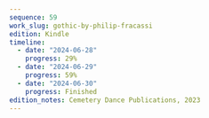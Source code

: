 ```yaml
---
sequence: 59
work_slug: gothic-by-philip-fracassi
edition: Kindle
timeline:
  - date: "2024-06-28"
    progress: 29%
  - date: "2024-06-29"
    progress: 59%
  - date: "2024-06-30"
    progress: Finished
edition_notes: Cemetery Dance Publications, 2023
---
```


